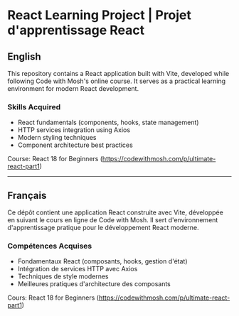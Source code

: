 # React Learning Project | Projet d'apprentissage React

## English
This repository contains a React application built with Vite, developed while following Code with Mosh's online course. It serves as a practical learning environment for modern React development.

### Skills Acquired
- React fundamentals (components, hooks, state management)
- HTTP services integration using Axios
- Modern styling techniques
- Component architecture best practices

Course: React 18 for Beginners (https://codewithmosh.com/p/ultimate-react-part1)

---

## Français
Ce dépôt contient une application React construite avec Vite, développée en suivant le cours en ligne de Code with Mosh. Il sert d'environnement d'apprentissage pratique pour le développement React moderne.

### Compétences Acquises
- Fondamentaux React (composants, hooks, gestion d'état)
- Intégration de services HTTP avec Axios
- Techniques de style modernes
- Meilleures pratiques d'architecture des composants

Cours: React 18 for Beginners (https://codewithmosh.com/p/ultimate-react-part1)